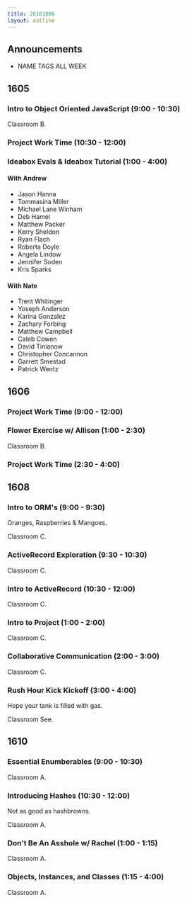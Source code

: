 ```yaml
---
title: 20161006
layout: outline
---
```


## Announcements
* NAME TAGS ALL WEEK


## 1605

### Intro to Object Oriented JavaScript (9:00 - 10:30)

Classroom B.

### Project Work Time (10:30 - 12:00)

### Ideabox Evals & Ideabox Tutorial (1:00 - 4:00)

#### With Andrew

- Jason Hanna
- Tommasina Miller
- Michael Lane Winham
- Deb Hamel
- Matthew Packer
- Kerry Sheldon
- Ryan Flach
- Roberta Doyle
- Angela Lindow
- Jennifer Soden
- Kris Sparks

#### With Nate

- Trent Whitinger
- Yoseph Anderson
- Karina Gonzalez
- Zachary Forbing
- Matthew Campbell
- Caleb Cowen
- David Tinianow
- Christopher Concannon
- Garrett Smestad
- Patrick Wentz

## 1606

### Project Work Time (9:00 - 12:00)

### Flower Exercise w/ Allison (1:00 - 2:30)

Classroom B.

### Project Work Time (2:30 - 4:00)


## 1608

### Intro to ORM's (9:00 - 9:30)

Oranges, Raspberries & Mangoes.

Classroom C.

### ActiveRecord Exploration (9:30 - 10:30)

Classroom C.

### Intro to ActiveRecord (10:30 - 12:00)

Classroom C.

### Intro to Project (1:00 - 2:00)

Classroom C.

### Collaborative Communication (2:00 - 3:00)

Classroom C.

### Rush Hour Kick Kickoff (3:00 - 4:00)

Hope your tank is filled with gas.

Classroom See.


## 1610

### Essential Enumberables (9:00 - 10:30)

Classroom A.

### Introducing Hashes (10:30 - 12:00)

Not as good as hashbrowns.

Classroom A.

### Don't Be An Asshole w/ Rachel (1:00 - 1:15)

Classroom A.

### Objects, Instances, and Classes (1:15 - 4:00)

Classroom A.
